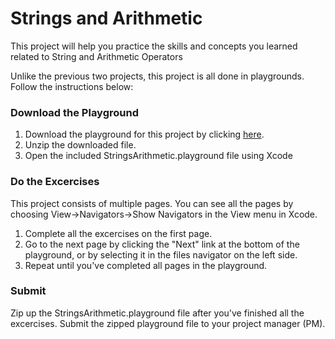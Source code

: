 # Strings and Arithmetic

This project will help you practice the skills and concepts you learned related to String and Arithmetic Operators

Unlike the previous two projects, this project is all done in playgrounds. Follow the instructions below:

### Download the Playground

1. Download the playground for this project by clicking [here](https://github.com/johnnydhicks/LambdaSchool-StringsAndArithmetic/archive/master.zip). 
2. Unzip the downloaded file.
3. Open the included StringsArithmetic.playground file using Xcode

### Do the Excercises

This project consists of multiple pages. You can see all the pages by choosing View->Navigators->Show Navigators in the View menu in Xcode.

1. Complete all the excercises on the first page.
2. Go to the next page by clicking the "Next" link at the bottom of the playground, or by selecting it in the files navigator on the left side.
3. Repeat until you've completed all pages in the playground.

### Submit

Zip up the StringsArithmetic.playground file after you've finished all the excercises. Submit the zipped playground file to your project manager (PM).
